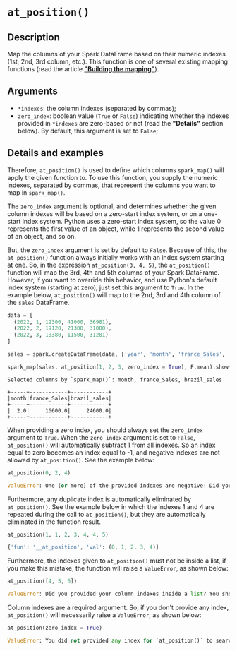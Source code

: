 # `at_position()`

## Description

Map the columns of your Spark DataFrame based on their numeric indexes (1st, 2nd, 3rd column, etc.). This function is one of several existing mapping functions (read the article [**"Building the mapping"**](https://github.com/pedropark99/spark_map/blob/main/doc/english/articles/building-mapping.md)).

## Arguments

- `*indexes`: the column indexes (separated by commas);
- `zero_index`: boolean value (`True` or `False`) indicating whether the indexes provided in `*indexes` are zero-based or not (read the **"Details"** section below). By default, this argument is set to `False`;

## Details and examples

Therefore, `at_position()` is used to define which columns `spark_map()` will apply the given function to. To use this function, you supply the numeric indexes, separated by commas, that represent the columns you want to map in `spark_map()`.

The `zero_index` argument is optional, and determines whether the given column indexes will be based on a zero-start index system, or on a one-start index system. Python uses a zero-start index system, so the value 0 represents the first value of an object, while 1 represents the second value of an object, and so on.

But, the `zero_index` argument is set by default to `False`. Because of this, the `at_position()` function always initially works with an index system starting at one. So, in the expression `at_position(3, 4, 5)`, the `at_position()` function will map the 3rd, 4th and 5th columns of your Spark DataFrame. However, if you want to override this behavior, and use Python's default index system (starting at zero), just set this argument to `True`. In the example below, `at_position()` will map to the 2nd, 3rd and 4th column of the `sales` DataFrame.

```python
data = [
  (2022, 1, 12300, 41000, 36981),
  (2022, 2, 19120, 21300, 31000),
  (2022, 3, 18380, 11500, 31281)
]

sales = spark.createDataFrame(data, ['year', 'month', 'france_Sales', 'brazil_sales', 'russia_Sales'])

spark_map(sales, at_position(1, 2, 3, zero_index = True), F.mean).show()
```

```
Selected columns by `spark_map()`: month, france_Sales, brazil_sales

+-----+------------+------------+
|month|france_Sales|brazil_sales|
+-----+------------+------------+
|  2.0|     16600.0|     24600.0|
+-----+------------+------------+
```

When providing a zero index, you should always set the `zero_index` argument to `True`. When the `zero_index` argument is set to `False`, `at_position()` will automatically subtract 1 from all indexes. So an index equal to zero becomes an index equal to -1, and negative indexes are not allowed by `at_position()`. See the example below:

```python
at_position(0, 2, 4)
```

```python
ValueError: One (or more) of the provided indexes are negative! Did you provided a zero index, and not set the `zero_index` argument to True?
```

Furthermore, any duplicate index is automatically eliminated by `at_position()`. See the example below in which the indexes 1 and 4 are repeated during the call to `at_position()`, but they are automatically eliminated in the function result.

```python
at_position(1, 1, 2, 3, 4, 4, 5)
```

```python
{'fun': '__at_position', 'val': (0, 1, 2, 3, 4)}
```

Furthermore, the indexes given to `at_position()` must not be inside a list, if you make this mistake, the function will raise a `ValueError`, as shown below:

```python
at_position([4, 5, 6])
```
```python
ValueError: Did you provided your column indexes inside a list? You should not encapsulate these indexes inside a list. For example, if you want to select 1° and 3° columns, just do `at_position(1, 3)` instead of `at_position([1, 3])`.
```

Column indexes are a required argument. So, if you don't provide any index, `at_position()` will necessarily raise a `ValueError`, as shown below:


```python
at_position(zero_index = True)
```
```python
ValueError: You did not provided any index for `at_position()` to search
```
